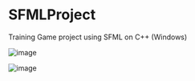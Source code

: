 # SFMLProject
Training Game project using SFML on C++ (Windows)

![image](https://user-images.githubusercontent.com/8820360/173666012-631c6409-c427-448e-a51d-606da5301e29.png)

![image](https://user-images.githubusercontent.com/8820360/173666191-ace38625-39b9-42fa-9512-b69496f95ed6.png)
